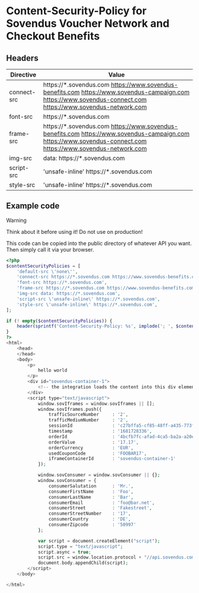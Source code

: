 # Content-Security-Policy for Sovendus Voucher Network and Checkout Benefits

## Headers

| Directive   | Value                                                                                                                                                         |
| ----------- | ------------------------------------------------------------------------------------------------------------------------------------------------------------- |
| connect-src | https://\*.sovendus.com https://www.sovendus-benefits.com https://www.sovendus-campaign.com https://www.sovendus-connect.com https://www.sovendus-network.com |
| font-src    | https://\*.sovendus.com                                                                                                                                       |
| frame-src   | https://\*.sovendus.com https://www.sovendus-benefits.com https://www.sovendus-campaign.com https://www.sovendus-connect.com https://www.sovendus-network.com |
| img-src     | data: https://\*.sovendus.com                                                                                                                                 |
| script-src  | 'unsafe-inline' https://\*.sovendus.com                                                                                                                       |
| style-src   | 'unsafe-inline' https://\*.sovendus.com                                                                                                                       |

## Example code

> [!WARNING]
> Think about it before using it! Do not use on production!

This code can be copied into the public directory of whatever API you want. Then simply call it via your browser.

```php
<?php
$contentSecurityPolicies = [
    'default-src \'none\'',
    'connect-src https://*.sovendus.com https://www.sovendus-benefits.com https://www.sovendus-campaign.com https://www.sovendus-connect.com https://www.sovendus-network.com',
    'font-src https://*.sovendus.com',
    'frame-src https://*.sovendus.com https://www.sovendus-benefits.com https://www.sovendus-campaign.com https://www.sovendus-connect.com https://www.sovendus-network.com',
    'img-src data: https://*.sovendus.com',
    'script-src \'unsafe-inline\' https://*.sovendus.com',
    'style-src \'unsafe-inline\' https://*.sovendus.com',
];

if (! empty($contentSecurityPolicies)) {
    header(sprintf('Content-Security-Policy: %s', implode('; ', $contentSecurityPolicies)));
}
?>
<html>
    <head>
    </head>
    <body>
        <p>
            hello world
        </p>
        <div id="sovendus-container-1">
            <!-- the integration loads the content into this div element -->
        </div>
        <script type="text/javascript">
            window.sovIframes = window.sovIframes || [];
            window.sovIframes.push({
                trafficSourceNumber     : '2',
                trafficMediumNumber     : '2',
                sessionId               : 'c27bffa5-cf85-48ff-a435-773fa1761d5d',
                timestamp               : '1681728336',
                orderId                 : '4bcfb7fc-afad-4ca5-ba2a-a20e1d190f71',
                orderValue              : '17.17',
                orderCurrency           : 'EUR',
                usedCouponCode          : 'FOOBAR17',
                iframeContainerId       : 'sovendus-container-1'
            });

            window.sovConsumer = window.sovConsumer || {};
            window.sovConsumer = {
                consumerSalutation      : 'Mr.',
                consumerFirstName       : 'Foo',
                consumerLastName        : 'Bar',
                consumerEmail           : 'foo@bar.net',
                consumerStreet          : 'Fakestreet',
                consumerStreetNumber    : '17',
                consumerCountry         : 'DE',
                consumerZipcode         : '50997'
            };

            var script = document.createElement("script");
            script.type = "text/javascript";
            script.async = true;
            script.src = window.location.protocol + "//api.sovendus.com/sovabo/common/js/flexibleIframe.js";
            document.body.appendChild(script);
        </script>
    </body>

</html>
```
